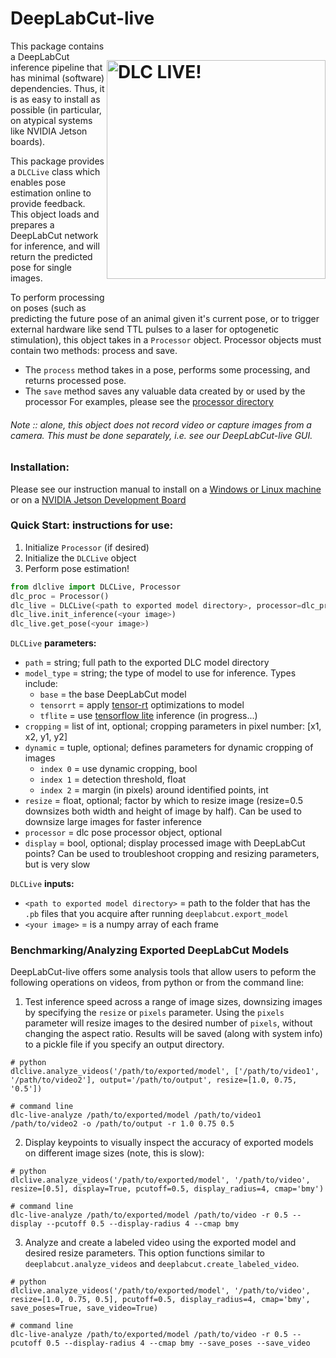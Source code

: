 # DeepLabCut-live <img src="https://images.squarespace-cdn.com/content/v1/57f6d51c9f74566f55ecf271/1572296495650-Y4ZTJ2XP2Z9XF1AD74VW/ke17ZwdGBToddI8pDm48kMulEJPOrz9Y8HeI7oJuXxR7gQa3H78H3Y0txjaiv_0fDoOvxcdMmMKkDsyUqMSsMWxHk725yiiHCCLfrh8O1z5QPOohDIaIeljMHgDF5CVlOqpeNLcJ80NK65_fV7S1UZiU3J6AN9rgO1lHw9nGbkYQrCLTag1XBHRgOrY8YAdXW07ycm2Trb21kYhaLJjddA/DLC_logo_blk-01.png?format=1000w" width="350" title="DLC-live" alt="DLC LIVE!" align="right" vspace = "50">

This package contains a DeepLabCut inference pipeline that has minimal (software) dependencies. Thus, it is as easy to install as possible (in particular, on atypical systems like NVIDIA Jetson boards).

This package provides a `DLCLive` class which enables pose estimation online to provide feedback. This object loads and prepares a DeepLabCut network for inference, and will return the predicted pose for single images.

To perform processing on poses (such as predicting the future pose of an animal given it's current pose, or to trigger external hardware like send TTL pulses to a laser for optogenetic stimulation), this object takes in a `Processor` object. Processor objects must contain two methods: process and save.

- The `process` method takes in a pose, performs some processing, and returns processed pose.
- The `save` method saves any valuable data created by or used by the processor
For examples, please see the [processor directory](processor)

###### Note :: alone, this object does not record video or capture images from a camera. This must be done separately, i.e. see our DeepLabCut-live GUI.


### Installation:

Please see our instruction manual to install on a [Windows or Linux machine](docs/install_desktop.md) or on a [NVIDIA Jetson Development Board](docs/install_jetson.md)


### Quick Start: instructions for use:

1. Initialize `Processor` (if desired)
2. Initialize the `DLCLive` object
3. Perform pose estimation!

```python
from dlclive import DLCLive, Processor
dlc_proc = Processor()
dlc_live = DLCLive(<path to exported model directory>, processor=dlc_proc)
dlc_live.init_inference(<your image>)
dlc_live.get_pose(<your image>)
```

`DLCLive` **parameters:**

  - `path` = string; full path to the exported DLC model directory
  - `model_type` = string; the type of model to use for inference. Types include:
      - `base` = the base DeepLabCut model
      - `tensorrt` = apply [tensor-rt](https://developer.nvidia.com/tensorrt) optimizations to model
      - `tflite` = use [tensorflow lite](https://www.tensorflow.org/lite) inference (in progress...)
  - `cropping` = list of int, optional; cropping parameters in pixel number: [x1, x2, y1, y2]
  - `dynamic` = tuple, optional; defines parameters for dynamic cropping of images
      - `index 0` = use dynamic cropping, bool
      - `index 1` = detection threshold, float
      - `index 2` = margin (in pixels) around identified points, int
  - `resize` = float, optional; factor by which to resize image (resize=0.5 downsizes both width and height of image by half). Can be used to downsize large images for faster inference
  - `processor` = dlc pose processor object, optional
  - `display` = bool, optional; display processed image with DeepLabCut points? Can be used to troubleshoot cropping and resizing parameters, but is very slow

`DLCLive` **inputs:**

  - `<path to exported model directory>` = path to the folder that has the `.pb` files that you acquire after running `deeplabcut.export_model`
  - `<your image>` = is a numpy array of each frame


### Benchmarking/Analyzing Exported DeepLabCut Models

DeepLabCut-live offers some analysis tools that allow users to peform the following operations on videos, from python or from the command line: 
1. Test inference speed across a range of image sizes, downsizing images by specifying the `resize` or `pixels` parameter. Using the `pixels` parameter will resize images to the desired number of `pixels`, without changing the aspect ratio. Results will be saved (along with system info) to a pickle file if you specify an output directory.
```
# python
dlclive.analyze_videos('/path/to/exported/model', ['/path/to/video1', '/path/to/video2'], output='/path/to/output', resize=[1.0, 0.75, '0.5'])

# command line
dlc-live-analyze /path/to/exported/model /path/to/video1 /path/to/video2 -o /path/to/output -r 1.0 0.75 0.5
```

2. Display keypoints to visually inspect the accuracy of exported models on different image sizes (note, this is slow):
```
# python
dlclive.analyze_videos('/path/to/exported/model', '/path/to/video', resize=[0.5], display=True, pcutoff=0.5, display_radius=4, cmap='bmy')

# command line
dlc-live-analyze /path/to/exported/model /path/to/video -r 0.5 --display --pcutoff 0.5 --display-radius 4 --cmap bmy
```

3. Analyze and create a labeled video using the exported model and desired resize parameters. This option functions similar to `deeplabcut.analyze_videos` and `deeplabcut.create_labeled_video`.
```
# python
dlclive.analyze_videos('/path/to/exported/model', '/path/to/video', resize=[1.0, 0.75, 0.5], pcutoff=0.5, display_radius=4, cmap='bmy', save_poses=True, save_video=True)

# command line
dlc-live-analyze /path/to/exported/model /path/to/video -r 0.5 --pcutoff 0.5 --display-radius 4 --cmap bmy --save_poses --save_video
```
